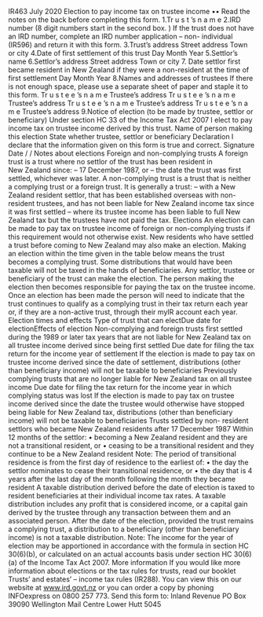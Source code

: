 IR463 July 2020 Election to pay income tax on trustee income •• Read the notes on the back before completing this form. 1.Tr u s t ’s n a m e 2.IRD number (8 digit numbers start in the second box. ) If the trust does not have an IRD number, complete an IRD number application – non- individual (IR596) and return it with this form. 3.Trust’s address Street address Town or city 4.Date of first settlement of this trust Day Month Year 5.Settlor’s name 6.Settlor’s address Street address Town or city 7. Date settlor first became resident in New Zealand if they were a non-resident at the time of first settlement Day Month Year 8.Names and addresses of trustees If there is not enough space, please use a separate sheet of paper and staple it to this form. Tr u s t e e ’s n a m e Trustee’s address Tr u s t e e ’s n a m e Trustee’s address Tr u s t e e ’s n a m e Trustee’s address Tr u s t e e ’s n a m e Trustee’s address 9.Notice of election (to be made by trustee, settlor or beneficiary) Under section HC 33 of the Income Tax Act 2007 I elect to pay income tax on trustee income derived by this trust. Name of person making this election State whether trustee, settlor or beneficiary Declaration I declare that the information given on this form is true and correct. Signature Date / / Notes about elections Foreign and non-complying trusts A foreign trust is a trust where no settlor of the trust has been resident in New Zealand since: – 17 December 1987, or – the date the trust was first settled, whichever was later. A non-complying trust is a trust that is neither a complying trust or a foreign trust. It is generally a trust: – with a New Zealand resident settlor, that has been established overseas with non-resident trustees, and has not been liable for New Zealand income tax since it was first settled – where its trustee income has been liable to full New Zealand tax but the trustees have not paid the tax. Elections An election can be made to pay tax on trustee income of foreign or non-complying trusts if this requirement would not otherwise exist. New residents who have settled a trust before coming to New Zealand may also make an election. Making an election within the time given in the table below means the trust becomes a complying trust. Some distributions that would have been taxable will not be taxed in the hands of beneficiaries. Any settlor, trustee or beneficiary of the trust can make the election. The person making the election then becomes responsible for paying the tax on the trustee income. Once an election has been made the person will need to indicate that the trust continues to qualify as a complying trust in their tax return each year or, if they are a non-active trust, through their myIR account each year. Election times and effects Type of trust that can electDue date for electionEffects of election Non-complying and foreign trusts first settled during the 1989 or later tax years that are not liable for New Zealand tax on all trustee income derived since being first settled Due date for filing the tax return for the income year of settlement If the election is made to pay tax on trustee income derived since the date of settlement, distributions (other than beneficiary income) will not be taxable to beneficiaries Previously complying trusts that are no longer liable for New Zealand tax on all trustee income Due date for filing the tax return for the income year in which complying status was lost If the election is made to pay tax on trustee income derived since the date the trustee would otherwise have stopped being liable for New Zealand tax, distributions (other than beneficiary income) will not be taxable to beneficiaries Trusts settled by non- resident settlors who became New Zealand residents after 17 December 1987 Within 12 months of the settlor: • becoming a New Zealand resident and they are not a transitional resident, or • ceasing to be a transitional resident and they continue to be a New Zealand resident Note: The period of transitional residence is from the first day of residence to the earliest of: • the day the settlor nominates to cease their transitional residence, or • the day that is 4 years after the last day of the month following the month they became resident A taxable distribution derived before the date of election is taxed to resident beneficiaries at their individual income tax rates. A taxable distribution includes any profit that is considered income, or a capital gain derived by the trustee through any transaction between them and an associated person. After the date of the election, provided the trust remains a complying trust, a distribution to a beneficiary (other than beneficiary income) is not a taxable distribution. Note: The income for the year of election may be apportioned in accordance with the formula in section HC 30(6)(b), or calculated on an actual accounts basis under section HC 30(6)(a) of the Income Tax Act 2007. More information If you would like more information about elections or the tax rules for trusts, read our booklet Trusts’ and estates’ – income tax rules (IR288). You can view this on our website at www.ird.govt.nz or you can order a copy by phoning INFOexpress on 0800 257 773. Send this form to: Inland Revenue PO Box 39090 Wellington Mail Centre Lower Hutt 5045